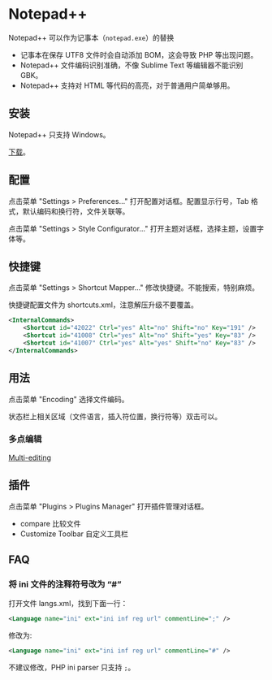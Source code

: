 # Notepad++

Notepad++ 可以作为记事本（`notepad.exe`）的替换

- 记事本在保存 UTF8 文件时会自动添加 BOM，这会导致 PHP 等出现问题。
- Notepad++ 文件编码识别准确，不像 Sublime Text 等编辑器不能识别 GBK。
- Notepad++ 支持对 HTML 等代码的高亮，对于普通用户简单够用。

## 安装

Notepad++ 只支持 Windows。

[下载](https://notepad-plus-plus.org/)。

## 配置

点击菜单 "Settings > Preferences..." 打开配置对话框。配置显示行号，Tab 格式，默认编码和换行符，文件关联等。

点击菜单 "Settings > Style Configurator..." 打开主题对话框，选择主题，设置字体等。

## 快捷键

点击菜单 "Settings > Shortcut Mapper..." 修改快捷键。不能搜索，特别麻烦。

快捷键配置文件为 shortcuts.xml，注意解压升级不要覆盖。

```xml
<InternalCommands>
    <Shortcut id="42022" Ctrl="yes" Alt="no" Shift="no" Key="191" />
    <Shortcut id="41008" Ctrl="yes" Alt="no" Shift="yes" Key="83" />
    <Shortcut id="41007" Ctrl="yes" Alt="yes" Shift="no" Key="83" />
</InternalCommands>
```

## 用法

点击菜单 "Encoding" 选择文件编码。

状态栏上相关区域（文件语言，插入符位置，换行符等）双击可以。

### 多点编辑

[Multi-editing](https://notepad-plus-plus.org/features/multi-editing.html)

## 插件

点击菜单 "Plugins > Plugins Manager" 打开插件管理对话框。

- compare 比较文件
- Customize Toolbar 自定义工具栏

## FAQ

### 将 ini 文件的注释符号改为 “#”

打开文件 langs.xml，找到下面一行：

```xml
<Language name="ini" ext="ini inf reg url" commentLine=";" />
```

修改为:

```xml
<Language name="ini" ext="ini inf reg url" commentLine="#" />
```

不建议修改，PHP ini parser 只支持 `;`。
